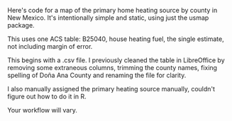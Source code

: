 Here's code for a map of the primary home heating source by county in New Mexico. 
It's intentionally simple and static, using just the usmap package.

This uses one ACS table: B25040, house heating fuel, the single estimate, not including margin of error.  

This begins with a .csv file. I previously cleaned the table in LibreOffice by removing some 
extraneous columns, trimming the county names, fixing spelling of Doña Ana County and renaming the file
for clarity. 

I also manually assigned the primary heating source manually, couldn't figure out how to do it in R.

Your workflow will vary.
